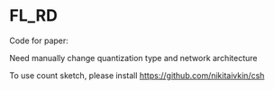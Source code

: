 # FL_RD
Code for paper:

Need manually change quantization type and network architecture

To use count sketch, please install https://github.com/nikitaivkin/csh
